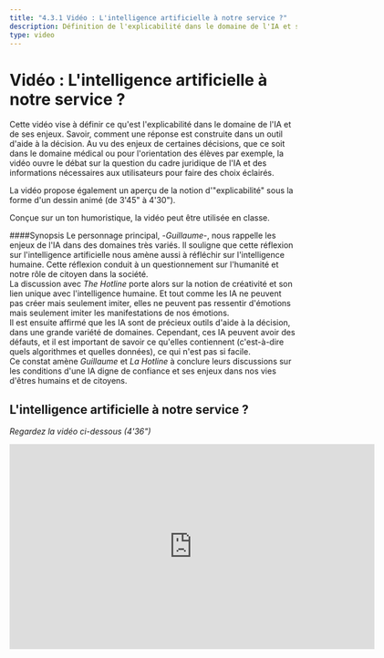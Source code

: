 ```yaml
---
title: "4.3.1 Vidéo : L'intelligence artificielle à notre service ?"
description: Définition de l'explicabilité dans le domaine de l'IA et ses enjeux.
type: video
---
```


# Vidéo : L'intelligence artificielle à notre service ?

Cette vidéo vise à définir ce qu'est l'explicabilité dans le domaine de l'IA et de ses enjeux. Savoir, comment une réponse est construite dans un outil d'aide à la décision. Au vu des enjeux de certaines décisions, que ce soit dans le domaine médical ou pour l'orientation des élèves par exemple, la vidéo ouvre le débat sur la question du cadre juridique de l'IA et des informations nécessaires aux utilisateurs pour faire des choix éclairés.

La vidéo propose également un aperçu de la notion d'"explicabilité" sous la forme d'un dessin animé (de 3'45" à 4'30").

Conçue sur un ton humoristique, la vidéo peut être utilisée en classe.

####Synopsis
Le personnage principal, -_Guillaume_-, nous rappelle les enjeux de l'IA dans des domaines très variés. Il souligne que cette réflexion sur l'intelligence artificielle nous amène aussi à réfléchir sur l'intelligence humaine. Cette réflexion conduit à un questionnement sur l'humanité et notre rôle de citoyen dans la société.  
La discussion avec _The Hotline_ porte alors sur la notion de créativité et son lien unique avec l'intelligence humaine. Et tout comme les IA ne peuvent pas créer mais seulement imiter, elles ne peuvent pas ressentir d'émotions mais seulement imiter les manifestations de nos émotions.  
Il est ensuite affirmé que les IA sont de précieux outils d'aide à la décision, dans une grande variété de domaines. Cependant, ces IA peuvent avoir des défauts, et il est important de savoir ce qu'elles contiennent (c'est-à-dire quels algorithmes et quelles données), ce qui n'est pas si facile.  
Ce constat amène _Guillaume_ et _La Hotline_ à conclure leurs discussions sur les conditions d'une IA digne de confiance et ses enjeux dans nos vies d'êtres humains et de citoyens.

## L'intelligence artificielle à notre service ?  
_Regardez la vidéo ci-dessous (4'36")_

<center><iframe width="640" height="360" src="https://www.youtube.com/embed/b3ljE6erMkY?rel=0&showinfo=0&cc_load_policy=1&hl=en&modestbranding=1" frameborder="0" allowfullscreen></iframe></center>
